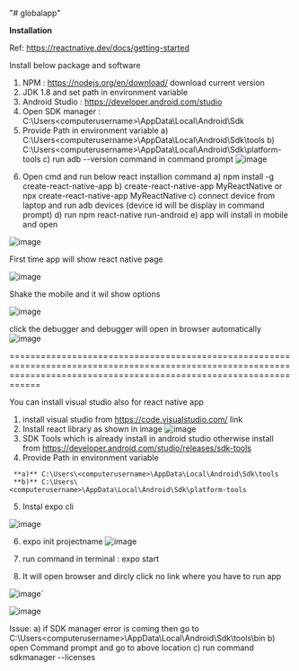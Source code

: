"# globalapp" 

**Installation**

Ref: https://reactnative.dev/docs/getting-started

Install below package and software
1. NPM : https://nodejs.org/en/download/ download  current version
2. JDK 1.8 and set path in environment variable
3. Android Studio : https://developer.android.com/studio
4. Open SDK manager : C:\Users\<computerusername>\AppData\Local\Android\Sdk
5. Provide Path in environment variable
  a)  C:\Users\<computerusername>\AppData\Local\Android\Sdk\tools
  b) C:\Users\<computerusername>\AppData\Local\Android\Sdk\platform-tools
  c) run adb --version command in command prompt
  ![image](https://user-images.githubusercontent.com/79181490/109388385-b957e800-792c-11eb-8b50-e3442ee42cc5.png)

6) Open cmd and run below react installion command 
  a) npm install -g create-react-native-app
  b) create-react-native-app MyReactNative or npx create-react-native-app MyReactNative
  c) connect device from laptop and run adb devices (device id will be display in command prompt)
  d) run npm react-native run-android 
  e) app will install in mobile and open
  
  ![image](https://user-images.githubusercontent.com/79181490/109393045-98e85780-7945-11eb-89f8-5ba2f142ddc0.png)

  
  First time app will show react native page
  
  ![image](https://user-images.githubusercontent.com/79181490/109388806-5f0c5680-792f-11eb-89ea-a1fb5bcaa832.png)
  
  Shake the mobile and it wil show options
  
  ![image](https://user-images.githubusercontent.com/79181490/109388894-d9d57180-792f-11eb-85d5-e6443b4cee68.png)

  
  
  click the debugger and debugger will open in browser automatically
  ![image](https://user-images.githubusercontent.com/79181490/109388881-ca562880-792f-11eb-8489-46f851a1e7d1.png)


 ========================================================================================================================================================================
  
   You can install visual studio  also for react native app
   1. install visual studio from  https://code.visualstudio.com/ link
   2. Install  react library as shown in image
   ![image](https://user-images.githubusercontent.com/79181490/109392624-31310d00-7943-11eb-98f6-5ff7168c9d27.png)
   3. SDK Tools which is already install in android studio otherwise install from https://developer.android.com/studio/releases/sdk-tools
   4. Provide Path in environment variable
   
     **a)** C:\Users\<computerusername>\AppData\Local\Android\Sdk\tools
     **b)** C:\Users\<computerusername>\AppData\Local\Android\Sdk\platform-tools 
     
   5. Instal expo cli

  ![image](https://user-images.githubusercontent.com/79181490/109394740-8888aa80-794e-11eb-80a1-84ac99ae676e.png)


   6.  expo init projectname
    ![image](https://user-images.githubusercontent.com/79181490/109393998-b0760f00-794a-11eb-85ae-2669a0c43087.png)
    
   7. run command in terminal : expo start
   8. It will open browser and dircly click no link where you have to run app

   ![image](https://user-images.githubusercontent.com/79181490/109394629-fe404680-794d-11eb-9585-fcb4a54ee44a.png)`

 
  ![image](https://user-images.githubusercontent.com/79181490/109394754-9a6a4d80-794e-11eb-8d82-458b357b8226.png)


Issue:
  a) if SDK manager error is coming then go to  C:\Users\<computerusername>\AppData\Local\Android\Sdk\tools\bin 
  b) open Command prompt and go to above location 
  c) run command sdkmanager --licenses

